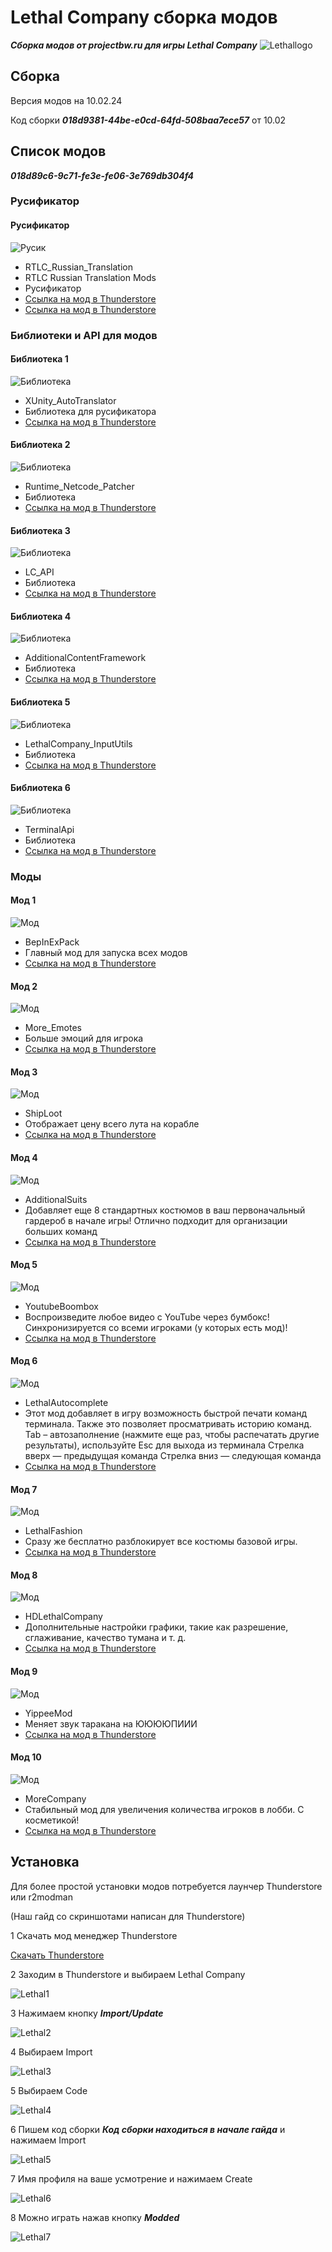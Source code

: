 # Lethal Сompany сборка модов

***Сборка модов от projectbw.ru для игры Lethal Сompany***
![Lethallogo](https://wiki.projectbw.ru/images/letal/letallogo.jpg)

## Cборка

Версия модов на 10.02.24

Код сборки ***018d9381-44be-e0cd-64fd-508baa7ece57*** от 10.02

## Cписок модов

***018d89c6-9c71-fe3e-fe06-3e769db304f4***

### Русификатор

#### Русификатор 
![Русик](https://gcdn.thunderstore.io/live/repository/icons/Hayrizan-RTLC_Russian_Translation-1.2.6.png.128x128_q95.jpg)
- RTLC_Russian_Translation
- RTLC Russian Translation Mods
- Русификатор
- [Ссылка на мод в Thunderstore](https://thunderstore.io/c/lethal-company/p/Hayrizan/RTLC_Russian_Translation/)
- [Ссылка на мод в Thunderstore](https://thunderstore.io/c/lethal-company/p/Hayrizan/RTLC_Russian_Translation_Mods/)

### Библиотеки и API для модов

#### Библиотека 1
![Библиотека](https://gcdn.thunderstore.io/live/repository/icons/Hayrizan-XUnity_AutoTranslator-5.3.0.png.128x128_q95.png)
- XUnity_AutoTranslator
- Библиотека для русификатора
- [Ссылка на мод в Thunderstore](https://thunderstore.io/c/lethal-company/p/Hayrizan/XUnity_AutoTranslator/)

#### Библиотека 2
![Библиотека](https://gcdn.thunderstore.io/live/repository/icons/Ozone-Runtime_Netcode_Patcher-0.2.5.png.128x128_q95.jpg)
- Runtime_Netcode_Patcher
- Библиотека
- [Ссылка на мод в Thunderstore](https://thunderstore.io/c/lethal-company/p/Ozone/Runtime_Netcode_Patcher/)

#### Библиотека 3
![Библиотека](https://gcdn.thunderstore.io/live/repository/icons/2018-LC_API-3.4.5.png.128x128_q95.png)
- LC_API
- Библиотека
- [Ссылка на мод в Thunderstore](https://thunderstore.io/c/lethal-company/p/2018/LC_API/)

#### Библиотека 4 
![Библиотека](https://gcdn.thunderstore.io/live/repository/icons/AlexCodesGames-AdditionalContentFramework-1.0.3.png.128x128_q95.jpg)
- AdditionalContentFramework
- Библиотека
- [Ссылка на мод в Thunderstore](https://thunderstore.io/c/lethal-company/p/AlexCodesGames/AdditionalContentFramework/)

#### Библиотека 5
![Библиотека](https://gcdn.thunderstore.io/live/repository/icons/Rune580-LethalCompany_InputUtils-0.6.3.png.128x128_q95.png)
- LethalCompany_InputUtils
- Библиотека
- [Ссылка на мод в Thunderstore](https://thunderstore.io/c/lethal-company/p/Rune580/LethalCompany_InputUtils/)

#### Библиотека 6
![Библиотека](https://gcdn.thunderstore.io/live/repository/icons/NotAtomicBomb-TerminalApi-1.5.1.png.128x128_q95.png)
- TerminalApi
- Библиотека
- [Ссылка на мод в Thunderstore](https://thunderstore.io/c/lethal-company/p/NotAtomicBomb/TerminalApi/)

### Моды

#### Мод 1
![Мод](https://gcdn.thunderstore.io/live/repository/icons/BepInEx-BepInExPack-5.4.2100.png.128x128_q95.png) 
- BepInExPack
- Главный мод для запуска всех модов
- [Ссылка на мод в Thunderstore](https://thunderstore.io/c/lethal-company/p/BepInEx/BepInExPack/)


#### Мод 2
![Мод](https://gcdn.thunderstore.io/live/repository/icons/Sligili-More_Emotes-1.3.3.png.128x128_q95.jpg) 
- More_Emotes
- Больше эмоций для игрока
- [Ссылка на мод в Thunderstore](https://thunderstore.io/c/lethal-company/p/Sligili/More_Emotes/)

#### Мод 3
![Мод](https://gcdn.thunderstore.io/live/repository/icons/tinyhoot-ShipLoot-1.0.0.png.128x128_q95.jpg)  
- ShipLoot
- Отображает цену всего лута на корабле
- [Ссылка на мод в Thunderstore](https://thunderstore.io/c/lethal-company/p/tinyhoot/ShipLoot/)


#### Мод 4
![Мод](https://gcdn.thunderstore.io/live/repository/icons/AlexCodesGames-AdditionalSuits-2.0.0.png.128x128_q95.jpg) 
- AdditionalSuits
- Добавляет еще 8 стандартных костюмов в ваш первоначальный гардероб в начале игры! Отлично подходит для организации больших команд
- [Ссылка на мод в Thunderstore](https://thunderstore.io/c/lethal-company/p/AlexCodesGames/AdditionalSuits/)

#### Мод 5
![Мод](https://gcdn.thunderstore.io/live/repository/icons/TeamIchy-YoutubeBoombox-1.5.0.png.128x128_q95.jpg) 
- YoutubeBoombox
- Воспроизведите любое видео с YouTube через бумбокс! Синхронизируется со всеми игроками (у которых есть мод)!
- [Ссылка на мод в Thunderstore](https://thunderstore.io/c/lethal-company/p/TeamIchy/YoutubeBoombox/)


#### Мод 6
![Мод](https://gcdn.thunderstore.io/live/repository/icons/red_eye-LethalAutocomplete-0.4.3.png.128x128_q95.png) 
- LethalAutocomplete
- Этот мод добавляет в игру возможность быстрой печати команд терминала. Также это позволяет просматривать историю команд.
Tab – автозаполнение (нажмите еще раз, чтобы распечатать другие результаты), используйте Esc для выхода из терминала
Стрелка вверх — предыдущая команда
Стрелка вниз — следующая команда
- [Ссылка на мод в Thunderstore](https://thunderstore.io/c/lethal-company/p/red_eye/LethalAutocomplete/)


#### Мод 7
![Мод](https://gcdn.thunderstore.io/live/repository/icons/BatTeam-LethalFashion-1.0.6.png.128x128_q95.jpg) 
- LethalFashion
- Сразу же бесплатно разблокирует все костюмы базовой игры.
- [Ссылка на мод в Thunderstore](https://thunderstore.io/c/lethal-company/p/BatTeam/LethalFashion/)

#### Мод 8
![Мод](https://gcdn.thunderstore.io/live/repository/icons/Sligili-HDLethalCompany-1.5.6.png.128x128_q95.jpg) 
- HDLethalCompany
- Дополнительные настройки графики, такие как разрешение, сглаживание, качество тумана и т. д.
- [Ссылка на мод в Thunderstore](https://thunderstore.io/c/lethal-company/p/Sligili/HDLethalCompany/)

#### Мод 9
![Мод](https://gcdn.thunderstore.io/live/repository/icons/sunnobunno-YippeeMod-1.2.3.png.128x128_q95.png) 
- YippeeMod
- Меняет звук таракана на ЮЮЮЮПИИИ
- [Ссылка на мод в Thunderstore](https://thunderstore.io/c/lethal-company/p/sunnobunno/YippeeMod/)

#### Мод 10
![Мод](https://gcdn.thunderstore.io/live/repository/icons/notnotnotswipez-MoreCompany-1.8.1.png.128x128_q95.png) 
- MoreCompany
- Стабильный мод для увеличения количества игроков в лобби. С косметикой!
- [Ссылка на мод в Thunderstore](https://thunderstore.io/c/lethal-company/p/notnotnotswipez/MoreCompany/)


## Установка

Для более простой установки модов потребуется лаунчер Thunderstore или r2modman 

(Наш гайд со скриншотами написан для Thunderstore)

1 Cкачать мод менеджер Thunderstore 

[Cкачать Thunderstore](https://www.overwolf.com/oneapp/Thunderstore-Thunderstore_Mod_Manager)

2 Заходим в Thunderstore и выбираем Lethal Сompany

![Lethal1](https://wiki.projectbw.ru/images/letal/letal1.jpg)

3 Нажимаем кнопку ***Import/Update*** 

![Lethal2](https://wiki.projectbw.ru/images/letal/letal2.jpg)

4 Выбираем Import 

![Lethal3](https://wiki.projectbw.ru/images/letal/letal3.jpg)

5 Выбираем Code

![Lethal4](https://wiki.projectbw.ru/images/letal/letal4.jpg)

6 Пишем код сборки ***Код сборки находиться в начале гайда*** и нажимаем Import

![Lethal5](https://wiki.projectbw.ru/images/letal/letal5.jpg)

7 Имя профиля на ваше усмотрение и нажимаем Create

![Lethal6](https://wiki.projectbw.ru/images/letal/letal6.jpg)

8 Можно играть нажав кнопку ***Modded***

![Lethal7](https://wiki.projectbw.ru/images/letal/letal7.jpg)
